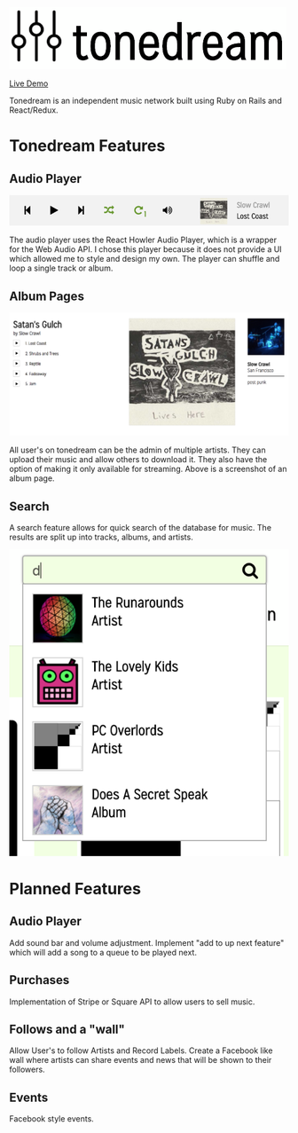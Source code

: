 ![logo](docs/image_concepts/logo1a.jpg)

[Live Demo][tonedream]

[tonedream]: https://tonedream.herokuapp.com/

Tonedream is an independent music network built using Ruby on Rails
and React/Redux. 

# Tonedream Features

## Audio Player

![artist_page](docs/images/sound_player.png)

The audio player uses the React Howler Audio Player, which is a wrapper for the Web Audio API. I chose this player because it does not provide a UI which allowed me to style and design my own. The player can shuffle and loop a single track or album.

## Album Pages

![artist_page](docs/images/artist-page.png)

All user's on tonedream can be the admin of multiple artists. They can upload their music and allow others to download it. They also have the option of making it only available for streaming. Above is a screenshot of an album page.

## Search

A search feature allows for quick search of the database for music. The results are split up into tracks, albums, and artists.

![artist_page](docs/images/search.png)


# Planned Features

## Audio Player

Add sound bar and volume adjustment. Implement "add to up next feature" which will add a song to a queue to be played next.

## Purchases

Implementation of Stripe or Square API to allow users to sell music. 

## Follows and a "wall"

Allow User's to follow Artists and Record Labels. Create a Facebook like wall where artists can share events and news that will be shown to their followers.

## Events

Facebook style events.
